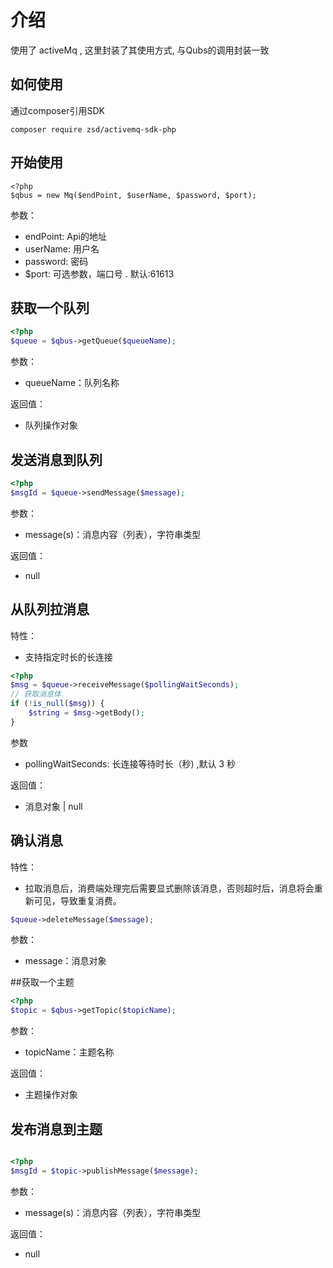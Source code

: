 # 介绍
使用了 activeMq , 这里封装了其使用方式, 与Qubs的调用封装一致

## 如何使用

通过composer引用SDK

```
composer require zsd/activemq-sdk-php
```



## 开始使用

```
<?php
$qbus = new Mq($endPoint, $userName, $password, $port);
```
参数：

* endPoint: Api的地址
* userName: 用户名
* password: 密码
* $port: 可选参数，端口号 . 默认:61613



## 获取一个队列
```php
<?php
$queue = $qbus->getQueue($queueName);
```

参数：
* queueName：队列名称

返回值：
* 队列操作对象


## 发送消息到队列

```php
<?php
$msgId = $queue->sendMessage($message);
```

参数：
* message(s)：消息内容（列表），字符串类型

返回值：
* null


## 从队列拉消息

特性：
* 支持指定时长的长连接

```php
<?php
$msg = $queue->receiveMessage($pollingWaitSeconds);
// 获取消息体
if (!is_null($msg)) {
    $string = $msg->getBody();
}

```

参数
* pollingWaitSeconds: 长连接等待时长（秒) ,默认 3 秒

返回值：
* 消息对象 | null


## 确认消息

特性：
* 拉取消息后，消费端处理完后需要显式删除该消息，否则超时后，消息将会重新可见，导致重复消费。


```php
$queue->deleteMessage($message);
```
参数：
* message：消息对象



##获取一个主题
```php 
<?php
$topic = $qbus->getTopic($topicName);
```
参数：
* topicName：主题名称


返回值：
* 主题操作对象

## 发布消息到主题

```php

<?php
$msgId = $topic->publishMessage($message);


```
参数：
* message(s)：消息内容（列表），字符串类型


返回值：
* null
